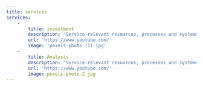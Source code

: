 ```yaml
---
title: services
services:
    -
        title: investment
        description: 'Service-relevant resources, processes and systems are assigned for service delivery during a specific period in time.'
        url: 'https://www.youtube.com/'
        image: 'pexels-photo (1).jpg'
    -
        title: Analysis
        description: 'Service-relevant resources, processes and systems are assigned for service delivery during a specific period in time.'
        url: 'https://www.youtube.com/'
        image: pexels-photo-2.jpg
---
```


